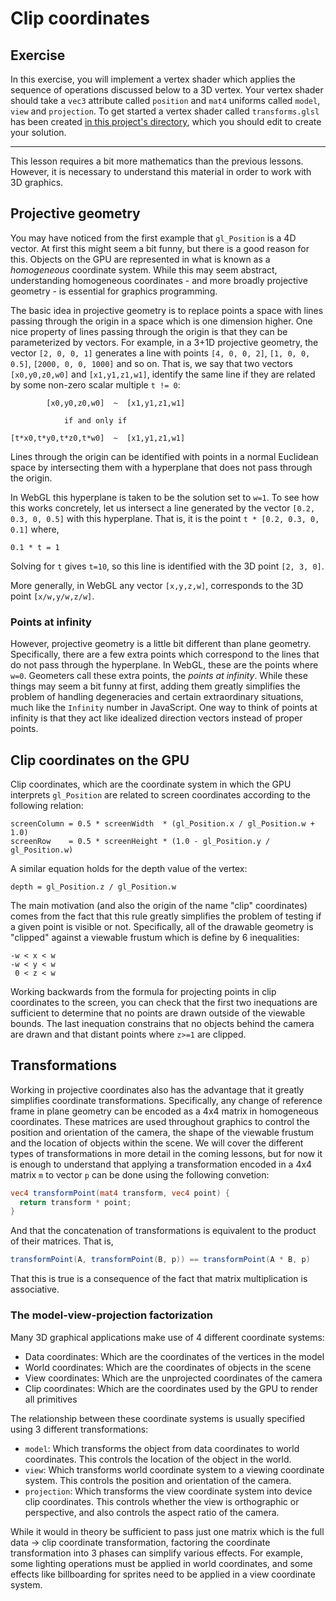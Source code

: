 # Clip coordinates

## Exercise

In this exercise, you will implement a vertex shader which applies the sequence of operations discussed below to a 3D vertex. Your vertex shader should take a `vec3` attribute called `position` and `mat4` uniforms called `model`, `view` and `projection`. To get started a vertex shader called `transforms.glsl` has been created <a href="/open/geom-1" target="_blank">in this project's directory</a>, which you should edit to create your solution.

***

This lesson requires a bit more mathematics than the previous lessons.  However, it is necessary to understand this material in order to work with 3D graphics.

## Projective geometry

You may have noticed from the first example that `gl_Position` is a 4D vector. At first this might seem a bit funny, but there is a good reason for this. Objects on the GPU are represented in what is known as a *homogeneous* coordinate system. While this may seem abstract, understanding homogeneous coordinates - and more broadly projective geometry - is essential for graphics programming.

The basic idea in projective geometry is to replace points a space with lines passing through the origin in a space which is one dimension higher. One nice property of lines passing through the origin is that they can be parameterized by vectors.  For example, in a 3+1D projective geometry, the vector `[2, 0, 0, 1]` generates a line with points `[4, 0, 0, 2]`,  `[1, 0, 0, 0.5]`, `[2000, 0, 0, 1000]` and so on.  That is, we say that two vectors `[x0,y0,z0,w0]` and `[x1,y1,z1,w1]`, identify the same line if they are related by some non-zero scalar multiple `t != 0`:

```
        [x0,y0,z0,w0]  ~  [x1,y1,z1,w1]

            if and only if

[t*x0,t*y0,t*z0,t*w0]  ~  [x1,y1,z1,w1]
```


Lines through the origin can be identified with points in a normal Euclidean space by intersecting them with a hyperplane that does not pass through the origin.

In WebGL this hyperplane is taken to be the solution set to `w=1`.  To see how this works concretely, let us intersect a line generated by the vector `[0.2, 0.3, 0, 0.5]` with this hyperplane.  That is, it is the point `t * [0.2, 0.3, 0, 0.1]` where,

```
0.1 * t = 1
```

Solving for `t` gives `t=10`, so this line is identified with the 3D point `[2, 3, 0]`.

More generally, in WebGL any vector `[x,y,z,w]`, corresponds to the 3D point `[x/w,y/w,z/w]`.

### Points at infinity

However, projective geometry is a little bit different than plane geometry. Specifically, there are a few extra points which correspond to the lines that do not pass through the hyperplane.  In WebGL, these are the points where `w=0`. Geometers call these extra points, the *points at infinity*.  While these things may seem a bit funny at first, adding them greatly simplifies the problem of handling degeneracies and certain extraordinary situations, much like the `Infinity` number in JavaScript. One way to think of points at infinity is that they act like idealized direction vectors instead of proper points.

## Clip coordinates on the GPU

Clip coordinates, which are the coordinate system in which the GPU interprets `gl_Position` are related to screen coordinates according to the following relation:

```
screenColumn = 0.5 * screenWidth  * (gl_Position.x / gl_Position.w + 1.0)
screenRow    = 0.5 * screenHeight * (1.0 - gl_Position.y / gl_Position.w)
```

A similar equation holds for the depth value of the vertex:

```
depth = gl_Position.z / gl_Position.w
```

The main motivation (and also the origin of the name "clip" coordinates) comes from the fact that this rule greatly simplifies the problem of testing if a given point is visible or not. Specifically, all of the drawable geometry is "clipped" against a viewable frustum which is define by 6 inequalities:

```
-w < x < w
-w < y < w
 0 < z < w
```

Working backwards from the formula for projecting points in clip coordinates to the screen, you can check that the first two inequations are sufficient to determine that no points are drawn outside of the viewable bounds. The last inequation constrains that no objects behind the camera are drawn and that distant points where `z>=1` are clipped.

## Transformations

Working in projective coordinates also has the advantage that it greatly simplifies coordinate transformations. Specifically, any change of reference frame in plane geometry can be encoded as a 4x4 matrix in homogeneous coordinates.  These matrices are used throughout graphics to control the position and orientation of the camera, the shape of the viewable frustum and the location of objects within the scene.  We will cover the different types of transformations in more detail in the coming lessons, but for now it is enough to understand that applying a transformation encoded in a 4x4 matrix `m` to vector `p` can be done using the following convetion:

```glsl
vec4 transformPoint(mat4 transform, vec4 point) {
  return transform * point;
}
```

And that the concatenation of transformations is equivalent to the product of their matrices.  That is,

```glsl
transformPoint(A, transformPoint(B, p)) == transformPoint(A * B, p)
```

That this is true is a consequence of the fact that matrix multiplication is associative.

### The model-view-projection factorization

Many 3D graphical applications make use of 4 different coordinate systems:

* Data coordinates: Which are the coordinates of the vertices in the model
* World coordinates: Which are the coordinates of objects in the scene
* View coordinates: Which are the unprojected coordinates of the camera
* Clip coordinates: Which are the coordinates used by the GPU to render all primitives

The relationship between these coordinate systems is usually specified using 3 different transformations:

* `model`: Which transforms the object from data coordinates to world coordinates.  This controls the location of the object in the world.
* `view`: Which transforms world coordinate system to a viewing coordinate system.  This controls the position and orientation of the camera.
* `projection`: Which transforms the view coordinate system into device clip coordinates.  This controls whether the view is orthographic or perspective, and also controls the aspect ratio of the camera.

While it would in theory be sufficient to pass just one matrix which is the full data -> clip coordinate transformation, factoring the coordinate transformation into 3 phases can simplify various effects.  For example, some lighting operations must be applied in world coordinates, and some effects like billboarding for sprites need to be applied in a view coordinate system.
